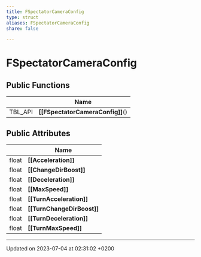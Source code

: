 ```yaml
---
title: FSpectatorCameraConfig
type: struct
aliases: FSpectatorCameraConfig
share: false

---
```


# FSpectatorCameraConfig





## Public Functions

|                | Name           |
| -------------- | -------------- |
| TBL_API | **[[FSpectatorCameraConfig]]**() |

## Public Attributes

|                | Name           |
| -------------- | -------------- |
| float | **[[Acceleration]]**  |
| float | **[[ChangeDirBoost]]**  |
| float | **[[Deceleration]]**  |
| float | **[[MaxSpeed]]**  |
| float | **[[TurnAcceleration]]**  |
| float | **[[TurnChangeDirBoost]]**  |
| float | **[[TurnDeceleration]]**  |
| float | **[[TurnMaxSpeed]]**  |

-------------------------------

Updated on 2023-07-04 at 02:31:02 +0200